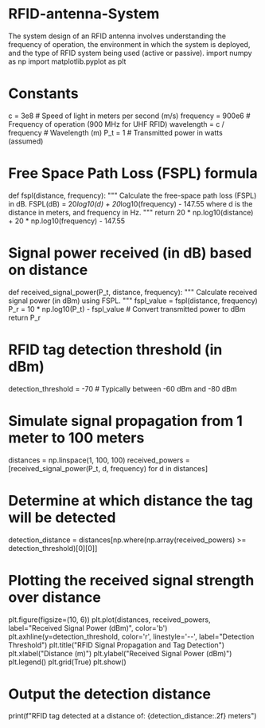 # RFID-antenna-System
The system design of an RFID antenna involves understanding the frequency of operation, the environment in which the system is deployed, and the type of RFID system being used (active or passive).
import numpy as np
import matplotlib.pyplot as plt

# Constants
c = 3e8  # Speed of light in meters per second (m/s)
frequency = 900e6  # Frequency of operation (900 MHz for UHF RFID)
wavelength = c / frequency  # Wavelength (m)
P_t = 1  # Transmitted power in watts (assumed)

# Free Space Path Loss (FSPL) formula
def fspl(distance, frequency):
    """
    Calculate the free-space path loss (FSPL) in dB.
    FSPL(dB) = 20*log10(d) + 20*log10(frequency) - 147.55
    where d is the distance in meters, and frequency in Hz.
    """
    return 20 * np.log10(distance) + 20 * np.log10(frequency) - 147.55

# Signal power received (in dB) based on distance
def received_signal_power(P_t, distance, frequency):
    """
    Calculate received signal power (in dBm) using FSPL.
    """
    fspl_value = fspl(distance, frequency)
    P_r = 10 * np.log10(P_t) - fspl_value  # Convert transmitted power to dBm
    return P_r

# RFID tag detection threshold (in dBm)
detection_threshold = -70  # Typically between -60 dBm and -80 dBm

# Simulate signal propagation from 1 meter to 100 meters
distances = np.linspace(1, 100, 100)
received_powers = [received_signal_power(P_t, d, frequency) for d in distances]

# Determine at which distance the tag will be detected
detection_distance = distances[np.where(np.array(received_powers) >= detection_threshold)[0][0]]

# Plotting the received signal strength over distance
plt.figure(figsize=(10, 6))
plt.plot(distances, received_powers, label="Received Signal Power (dBm)", color='b')
plt.axhline(y=detection_threshold, color='r', linestyle='--', label="Detection Threshold")
plt.title("RFID Signal Propagation and Tag Detection")
plt.xlabel("Distance (m)")
plt.ylabel("Received Signal Power (dBm)")
plt.legend()
plt.grid(True)
plt.show()

# Output the detection distance
print(f"RFID tag detected at a distance of: {detection_distance:.2f} meters")
